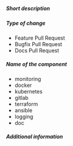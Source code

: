 ##### Short description
<!--- description of change -->

##### Type of change
<!--- choose one of this -->

- Feature Pull Request
- Bugfix Pull Request
- Docs Pull Request

##### Name of the component
<!--- list of changed components -->

- monitoring
- docker
- kubernetes
- gitlab
- terraform
- ansible
- logging
- doc

##### Additional information

<!--- place here command output, version and so on-->
```

```
